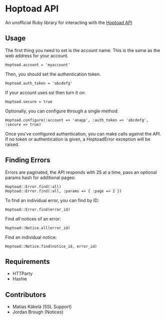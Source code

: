 Hoptoad API
===========

An unofficial Ruby library for interacting with the [Hoptoad API](http://hoptoadapp.com/pages/api)

Usage
-----

The first thing you need to set is the account name.  This is the same as the web address for your account.

    Hoptoad.account = 'myaccount'

Then, you should set the authentication token.

    Hoptoad.auth_token = 'abcdefg'

If your account uses ssl then turn it on:

    Hoptoad.secure = true

Optionally, you can configure through a single method:

    Hoptoad.configure(:account => 'anapp', :auth_token => 'abcdefg', :secure => true)

Once you've configured authentication, you can make calls against the API.  If no token or authentication is given, a HoptoadError exception will be raised.

Finding Errors
--------------

Errors are paginated, the API responds with 25 at a time, pass an optional params hash for additional pages:

    Hoptoad::Error.find(:all)
    Hoptoad::Error.find(:all, :params => { :page => 2 })

To find an individual error, you can find by ID:

    Hoptoad::Error.find(error_id)

Find *all* notices of an error:

    Hoptoad::Notice.all(error_id)

Find an individual notice:

    Hoptoad::Notice.find(notice_id, error_id)


Requirements
------------

* HTTParty
* Hashie

Contributors
------------

* Matias Käkelä (SSL Support)
* Jordan Brough (Notices)